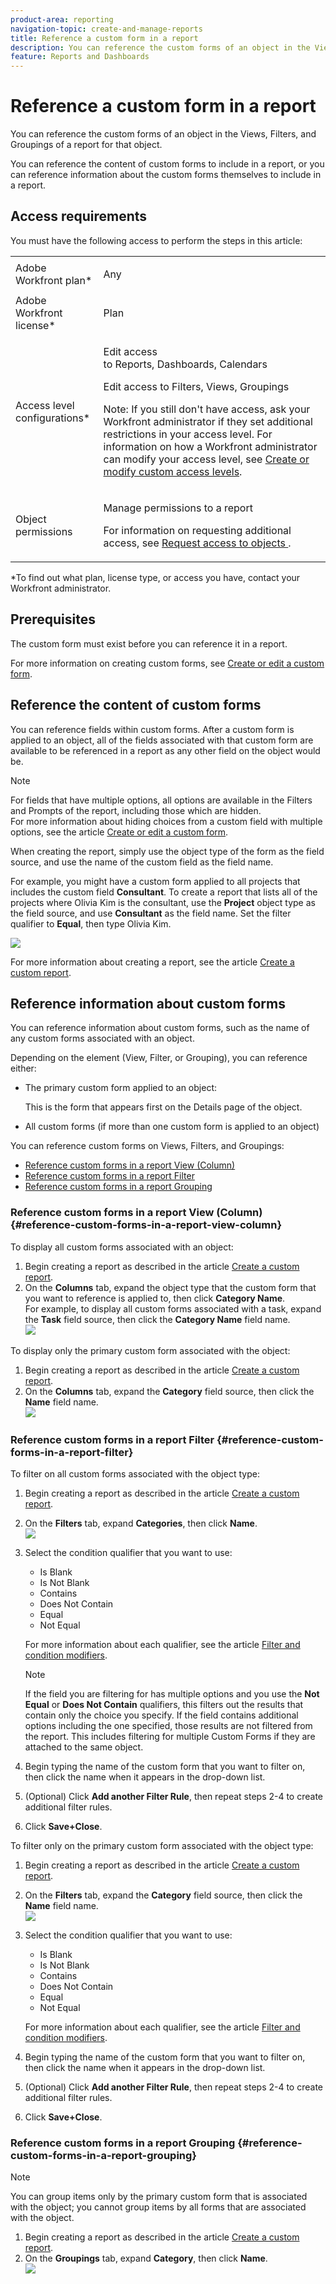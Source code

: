 ```yaml
---
product-area: reporting
navigation-topic: create-and-manage-reports
title: Reference a custom form in a report
description: You can reference the custom forms of an object in the Views, Filters, and Groupings of a report for that object.
feature: Reports and Dashboards
---
```


# Reference a custom form in a report

You can reference the custom forms of an object in the Views, Filters, and Groupings of a report for that object.

You can reference the content of custom forms to include in a report, or you can reference information about the custom forms themselves to include in a report.

## Access requirements

You must have the following access to perform the steps in this article:

<table style="table-layout:auto"> 
 <col> 
 <col> 
 <tbody> 
  <tr> 
   <td role="rowheader">Adobe Workfront plan*</td> 
   <td> <p>Any</p> </td> 
  </tr> 
  <tr> 
   <td role="rowheader">Adobe Workfront license*</td> 
   <td> <p>Plan </p> </td> 
  </tr> 
  <tr> 
   <td role="rowheader">Access level configurations*</td> 
   <td> <p>Edit access to&nbsp;Reports,&nbsp;Dashboards,&nbsp;Calendars</p> <p>Edit access to Filters,&nbsp;Views, Groupings</p> <p>Note: If you still don't have access, ask your Workfront administrator if they set additional restrictions in your access level. For information on how a Workfront administrator can modify your access level, see <a href="../../../administration-and-setup/add-users/configure-and-grant-access/create-modify-access-levels.md" class="MCXref xref">Create or modify custom access levels</a>.</p> </td> 
  </tr> 
  <tr> 
   <td role="rowheader">Object permissions</td> 
   <td> <p>Manage permissions to a report</p> <p>For information on requesting additional access, see <a href="../../../workfront-basics/grant-and-request-access-to-objects/request-access.md" class="MCXref xref">Request access to objects </a>.</p> </td> 
  </tr> 
 </tbody> 
</table>

&#42;To find out what plan, license type, or access you have, contact your Workfront administrator.

## Prerequisites

The custom form must exist before you can reference it in a report.

For more information on creating custom forms, see [Create or edit a custom form](../../../administration-and-setup/customize-workfront/create-manage-custom-forms/create-or-edit-a-custom-form.md).

## Reference the content of custom forms

You can reference fields within custom forms. After a custom form is applied to an object, all of the fields associated with that custom form are available to be referenced in a report as any other field on the object would be.

>[!NOTE]
>
>For fields that have multiple options, all options are available in the Filters and Prompts of the report, including those which are hidden.   
>For more information about hiding choices from a custom field with multiple options, see the article [Create or edit a custom form](../../../administration-and-setup/customize-workfront/create-manage-custom-forms/create-or-edit-a-custom-form.md).

When creating the report, simply use the object type of the form as the field source, and use the name of the custom field as the field name.

For example, you might have a custom form applied to all projects that includes the custom field **Consultant**. To create a report that lists all of the projects where Olivia Kim is the consultant, use the **Project** object type as the field source, and use **Consultant** as the field name. Set the filter qualifier to **Equal**, then type Olivia Kim.

![](assets/qs-consultant-filter-example-350x126.png)

For more information about creating a report, see the article [Create a custom report](../../../reports-and-dashboards/reports/creating-and-managing-reports/create-custom-report.md).

## Reference information about custom forms

You can reference information about custom forms, such as the name of any custom forms associated with an object.

​Depending on the element (View, Filter, or Grouping), you can reference either:

* The primary custom form applied to an object:

  This is the form that appears first on the Details page of the object.

* All custom forms (if more than one custom form is applied to an object)

You can reference custom forms on Views, Filters, and Groupings:

* [Reference custom forms in a report View (Column)](#reference-custom-forms-in-a-report-view-column) 
* [Reference custom forms in a report Filter](#reference-custom-forms-in-a-report-filter) 
* [Reference custom forms in a report Grouping](#reference-custom-forms-in-a-report-grouping)

### Reference custom forms in a report View (Column) {#reference-custom-forms-in-a-report-view-column}

To display all custom forms associated with an object:

1. Begin creating a report as described in the article [Create a custom report](../../../reports-and-dashboards/reports/creating-and-managing-reports/create-custom-report.md).
1. On the **Columns** tab, expand the object type that the custom form that you want to reference is applied to, then click **Category Name**.  
   For example, to display all custom forms associated with a task, expand the **Task** field source, then click the **Category Name** field name.  
   ![](assets/qs-category-name-column-350x267.png)

To display only the primary custom form associated with the object:

1. Begin creating a report as described in the article [Create a custom report](../../../reports-and-dashboards/reports/creating-and-managing-reports/create-custom-report.md).
1. On the **Columns** tab, expand the **Category** field source, then click the **Name** field name.  
   ![](assets/qs-category-name-column-2-350x248.png)

### Reference custom forms in a report Filter {#reference-custom-forms-in-a-report-filter}

To filter on all custom forms associated with the object type:

1. Begin creating a report as described in the article [Create a custom report](../../../reports-and-dashboards/reports/creating-and-managing-reports/create-custom-report.md).
1. On the **Filters** tab, expand **Categories**, then click **Name**.  
   ![](assets/qs-categories-name-filter-350x311.png)

1. Select the condition qualifier that you want to use:

   * Is Blank
   * Is Not Blank
   * Contains
   * Does Not Contain
   * Equal
   * Not Equal

   For more information about each qualifier, see the article [Filter and condition modifiers](../../../reports-and-dashboards/reports/reporting-elements/filter-condition-modifiers.md).

   >[!NOTE]
   >
   >If the field you are filtering for has multiple options and you use the **Not Equal** or **Does Not Contain** qualifiers, this filters out the results that contain only the choice you specify. If the field contains additional options including the one specified, those results are not filtered from the report. This includes filtering for multiple Custom Forms if they are attached to the same object.

1. Begin typing the name of the custom form that you want to filter on, then click the name when it appears in the drop-down list.
1. (Optional) Click **Add another Filter Rule**, then repeat steps 2-4 to create additional filter rules.
1. Click **Save+Close**.

To filter only on the primary custom form associated with the object type:

1. Begin creating a report as described in the article [Create a custom report](../../../reports-and-dashboards/reports/creating-and-managing-reports/create-custom-report.md).
1. On the **Filters** tab, expand the **Category** field source, then click the **Name** field name.  
   ![](assets/qs-category-name-filter-350x437.png)  

1. Select the condition qualifier that you want to use:

   * Is Blank
   * Is Not Blank
   * Contains
   * Does Not Contain
   * Equal
   * Not Equal

   For more information about each qualifier, see the article [Filter and condition modifiers](../../../reports-and-dashboards/reports/reporting-elements/filter-condition-modifiers.md).

1. Begin typing the name of the custom form that you want to filter on, then click the name when it appears in the drop-down list.
1. (Optional) Click **Add another Filter Rule**, then repeat steps 2-4 to create additional filter rules.
1. Click **Save+Close**.

### Reference custom forms in a report Grouping {#reference-custom-forms-in-a-report-grouping}

>[!NOTE]
>
>You can group items only by the primary custom form that is associated with the object; you cannot group items by all forms that are associated with the object.

1. Begin creating a report as described in the article [Create a custom report](../../../reports-and-dashboards/reports/creating-and-managing-reports/create-custom-report.md).
1. On the **Groupings** tab, expand **Category**, then click **Name**.  
   ![](assets/qs-category-name-grouping-350x373.png)

